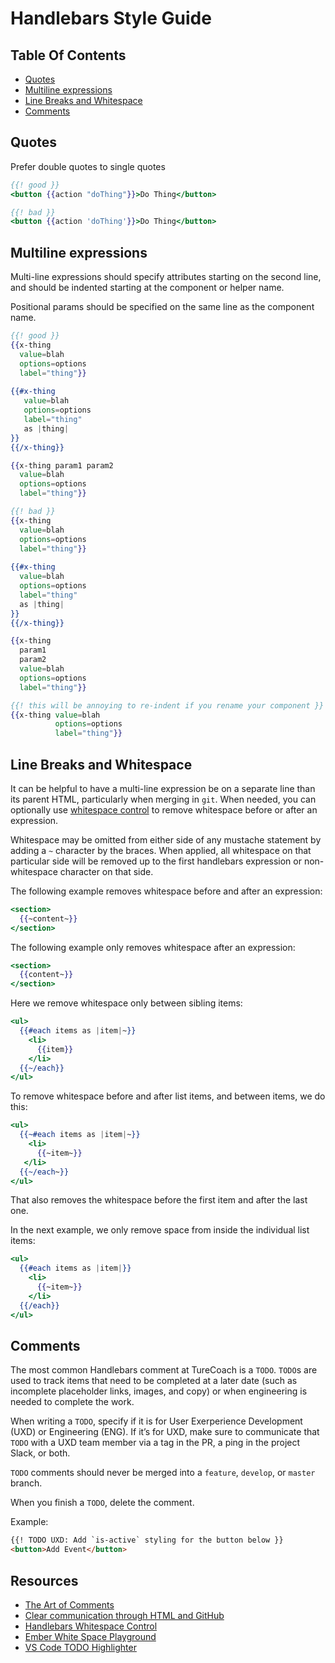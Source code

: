 # Handlebars Style Guide

## Table Of Contents

* [Quotes](#quotes)
* [Multiline expressions](#multiline-expressions)
* [Line Breaks and Whitespace](#line-breaks-and-whitespace)
* [Comments](#comments)

## Quotes
Prefer double quotes to single quotes
```hbs
{{! good }}
<button {{action "doThing"}}>Do Thing</button>

{{! bad }}
<button {{action 'doThing'}}>Do Thing</button>
```

## Multiline expressions

Multi-line expressions should specify attributes starting on the second
line, and should be indented starting at the component or helper name.

Positional params should be specified on the same line as the component name.

```hbs
{{! good }}
{{x-thing
  value=blah
  options=options
  label="thing"}}
  
{{#x-thing
   value=blah
   options=options
   label="thing"
   as |thing|
}}
{{/x-thing}}

{{x-thing param1 param2
  value=blah
  options=options
  label="thing"}}

{{! bad }}
{{x-thing
  value=blah
  options=options
  label="thing"}}
  
{{#x-thing
  value=blah
  options=options
  label="thing"
  as |thing|
}}
{{/x-thing}}

{{x-thing 
  param1 
  param2
  value=blah
  options=options
  label="thing"}}

{{! this will be annoying to re-indent if you rename your component }}
{{x-thing value=blah
          options=options
          label="thing"}}

```

## Line Breaks and Whitespace

It can be helpful to have a multi-line expression be on a separate line than its parent HTML, particularly when merging in `git`. When needed, you can optionally use [whitespace control](http://handlebarsjs.com/expressions.html#whitespace-control) to remove whitespace before or after an expression.

Whitespace may be omitted from either side of any mustache statement by adding a `~` character by the braces. When applied, all whitespace on that particular side will be removed up to the first handlebars expression or non-whitespace character on that side.

The following example removes whitespace before and after an expression:

```hbs
<section>
  {{~content~}}
</section>
```

The following example only removes whitespace after an expression:

```hbs
<section>
  {{content~}}
</section>
```

Here we remove whitespace only between sibling items:

```hbs
<ul>
  {{#each items as |item|~}}
    <li>
      {{item}}
    </li>
  {{~/each}}
</ul>
```

To remove whitespace before and after list items, and between items, we do this:

```hbs
<ul>
  {{~#each items as |item|~}}
    <li>
      {{~item~}}
   </li>
  {{~/each~}}
</ul>
```

That also removes the whitespace before the first item and after the last one.

In the next example, we only remove space from inside the individual list items:

```hbs
<ul>
  {{#each items as |item|}}
    <li>
      {{~item~}}
    </li>
  {{/each}}
</ul>
```

## Comments
The most common Handlebars comment at TureCoach is a `TODO`. `TODO`s are used to track items that need to be completed at a later date (such as incomplete placeholder links, images, and copy) or when engineering is needed to complete the work.

When writing a `TODO`, specify if it is for User Exerperience Development (UXD) or Engineering (ENG). If it’s for UXD, make sure to communicate that `TODO` with a UXD team member via a tag in the PR, a ping in the project Slack, or both.

`TODO` comments should never be merged into a `feature`, `develop`, or `master` branch. 

When you finish a `TODO`, delete the comment.

Example:
```html
{{! TODO UXD: Add `is-active` styling for the button below }}
<button>Add Event</button>
```

## Resources
* [The Art of Comments](https://css-tricks.com/the-art-of-comments/)
* [Clear communication through HTML and GitHub](https://dockyard.com/blog/2015/09/02/clear-communication-through-html)
* [Handlebars Whitespace Control](https://handlebarsjs.com/expressions.html#whitespace-control)
* [Ember White Space Playground](https://emberjs.jsbin.com/nubup/1/edit?html,css,js,output)
* [VS Code TODO Highlighter](https://marketplace.visualstudio.com/items?itemName=wayou.vscode-todo-highlight)
